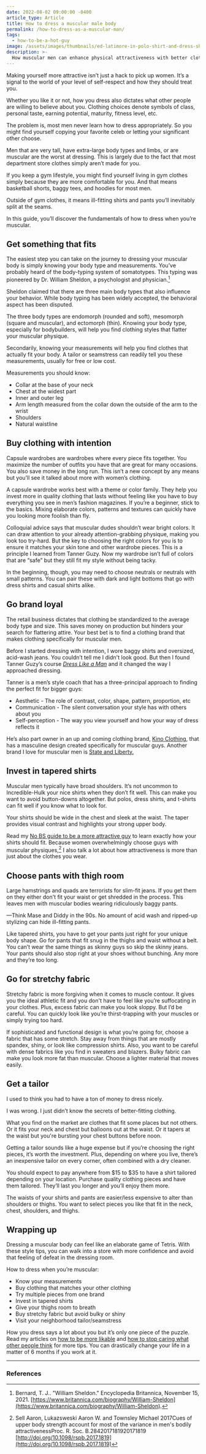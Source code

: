```yaml
---
date: 2022-08-02 09:00:00 -0400
article_type: Article
title: How to dress a muscular male body
permalink: /how-to-dress-as-a-muscular-man/
tags:
  - how-to-be-a-hot-guy
image: /assets/images/thumbnails/ed-latimore-in-polo-shirt-and-dress-shoes.jpg
description: >-
  How muscular men can enhance physical attractiveness with better clothing choices
---
```


Making yourself more attractive isn’t just a hack to pick up women. It’s a signal to the world of your level of self-respect and how they should treat you.

Whether you like it or not, how you dress also dictates what other people are willing to believe about you. Clothing choices denote symbols of class, personal taste, earning potential, maturity, fitness level, etc.

The problem is, most men never learn how to dress appropriately. So you might find yourself copying your favorite celeb or letting your significant other choose.



Men that are very tall, have extra-large body types and limbs, or are muscular are the worst at dressing. This is largely due to the fact that most department store clothes simply aren’t made for you.

If you keep a gym lifestyle, you might find yourself living in gym clothes simply because they are more comfortable for you. And that means basketball shorts, baggy tees, and hoodies for most men.

Outside of gym clothes, it means ill-fitting shirts and pants you’ll inevitably split at the seams.

In this guide, you’ll discover the fundamentals of how to dress when you’re muscular.


## Get something that fits

The easiest step you can take on the journey to dressing your muscular body is simply knowing your body type and measurements. You’ve probably heard of the body-typing system of somatotypes. This typing was pioneered by Dr. William Sheldon, a psychologist and physician.[^1]

Sheldon claimed that there are three main body types that also influence your behavior. While body typing has been widely accepted, the behavioral aspect has been disputed.

The three body types are endomorph (rounded and soft), mesomorph (square and muscular), and ectomorph (thin). Knowing your body type, especially for bodybuilders, will help you find clothing styles that flatter your muscular physique.

Secondarily, knowing your measurements will help you find clothes that actually fit your body. A tailor or seamstress can readily tell you these measurements, usually for free or low cost.

Measurements you should know:



* Collar at the base of your neck
* Chest at the widest part
* Inner and outer leg
* Arm length measured from the collar down the outside of the arm to the wrist
* Shoulders
* Natural waistline


## Buy clothing with intention

Capsule wardrobes are wardrobes where every piece fits together. You maximize the number of outfits you have that are great for many occasions. You also save money in the long run. This isn’t a new concept by any means but you’ll see it talked about more with women’s clothing.

A capsule wardrobe works best with a theme or color family. They help you invest more in quality clothing that lasts without feeling like you have to buy everything you see in men’s fashion magazines. If you’re a beginner, stick to the basics. Mixing elaborate colors, patterns and textures can quickly have you looking more foolish than fly.

Colloquial advice says that muscular dudes shouldn’t wear bright colors. It can draw attention to your already attention-grabbing physique, making you look too try-hard. But the key to choosing the right colors for you is to ensure it matches your skin tone and other wardrobe pieces. This is a principle I learned from Tanner Guzy. Now my wardrobe isn’t full of colors that are “safe” but they still fit my style without being tacky.

In the beginning, though, you may need to choose neutrals or neutrals with small patterns. You can pair these with dark and light bottoms that go with dress shirts and casual shirts alike.


## Go brand loyal

The retail business dictates that clothing be standardized to the average body type and size. This saves money on production but hinders your search for flattering attire. Your best bet is to find a clothing brand that makes clothing specifically for muscular men.

Before I started dressing with intention, I wore baggy shirts and oversized, acid-wash jeans. You couldn’t tell me I didn't look good. But then I found Tanner Guzy’s course _[Dress Like a Man](https://goo.gl/hSjSFC)_ and it changed the way I approached dressing.

Tanner is a men’s style coach that has a three-principal approach to finding the perfect fit for bigger guys:



* Aesthetic - The role of contrast, color, shape, pattern, proportion, etc
* Communication - The silent conversation your style has with others about you
* Self-perception - The way you view yourself and how your way of dress reflects it

He’s also part owner in an up and coming clothing brand, [Kino Clothing](https://kinoclothing.com/password), that has a masculine design created specifically for muscular guys. Another brand I love for muscular men is [State and Liberty.](https://stateandliberty.com/?rfsn=4641457.42a09&utm_source=refersion&utm_medium=affiliate&utm_campaign=4641457.42a09)


## Invest in tapered shirts

Muscular men typically have broad shoulders. It’s not uncommon to Incredible-Hulk your nice shirts when they don’t fit well. This can make you want to avoid button-downs altogether. But polos, dress shirts, and t-shirts can fit well if you know what to look for.

Your shirts should be wide in the chest and sleek at the waist. The taper provides visual contrast and highlights your strong upper body.

Read my [No BS guide to be a more attractive guy](https://edlatimore.com/how-to-be-an-attractive-man/) to learn exactly how your shirts should fit. Because women overwhelmingly choose guys with muscular physiques,[^2] I also talk a lot about how attractiveness is more than just about the clothes you wear.


## Choose pants with thigh room

Large hamstrings and quads are terrorists for slim-fit jeans. If you get them on they either don't fit your waist or get shredded in the process. This leaves men with muscular bodies wearing ridiculously baggy pants.

—Think Mase and Diddy in the 90s. No amount of acid wash and ripped-up stylizing can hide ill-fitting pants.

Like tapered shirts, you have to get your pants just right for your unique body shape. Go for pants that fit snug in the thighs and waist without a belt. You can’t wear the same things as skinny guys so skip the skinny jeans. Your pants should also stop right at your shoes without bunching. Any more and they’re too long.


## Go for stretchy fabric

Stretchy fabric is more forgiving when it comes to muscle contour. It gives you the ideal athletic fit and you don't have to feel like you’re suffocating in your clothes. Plus, excess fabric can make you look sloppy. But I’d be careful. You can quickly look like you’re thirst-trapping with your muscles or simply trying too hard.

If sophisticated and functional design is what you’re going for, choose a fabric that has some stretch. Stay away from things that are mostly spandex, shiny, or look like compression shirts. Also, you want to be careful with dense fabrics like you find in sweaters and blazers. Bulky fabric can make you look more fat than muscular. Choose a lighter material that moves easily.


## Get a tailor

I used to think you had to have a ton of money to dress nicely.

I was wrong. I just didn’t know the secrets of better-fitting clothing.

What you find on the market are clothes that fit some places but not others. Or it fits your neck and chest but balloons out at the waist. Or it tapers at the waist but you're bursting your chest buttons before noon.

Getting a tailor sounds like a huge expense but if you’re choosing the right pieces, it’s worth the investment. Plus, depending on where you live, there’s an inexpensive tailor on every corner, often combined with a dry cleaner.

You should expect to pay anywhere from $15 to $35 to have a shirt tailored depending on your location. Purchase quality clothing pieces and have them tailored. They’ll last you longer and you’ll enjoy them more.

The waists of your shirts and pants are easier/less expensive to alter than shoulders or thighs. You want to select pieces you like that fit in the neck, chest, shoulders, and thighs.


## Wrapping up

Dressing a muscular body can feel like an elaborate game of Tetris. With these style tips, you can walk into a store with more confidence and avoid that feeling of defeat in the dressing room.

How to dress when you’re muscular:



* Know your measurements
* Buy clothing that matches your other clothing
* Try multiple pieces from one brand
* Invest in tapered shirts
* Give your thighs room to breath
* Buy stretchy fabric but avoid bulky or shiny
* Visit your neighborhood tailor/seamstress

How you dress says a lot about you but it’s only one piece of the puzzle. Read my articles on [how to be more likable](https://edlatimore.com/how-to-be-likeable/) and [how to stop caring what other people think](https://edlatimore.com/how-to-stop-worrying-about-what-others-think-of-you/) for more tips. You can drastically change your life in a matter of 6 months if you work at it.


---

### References

[^1]: Bernard, T. J.. "William Sheldon." Encyclopedia Britannica, November 15, 2021. [https://www.britannica.com/biography/William-Sheldon](https://www.britannica.com/biography/William-Sheldon).

[^2]: Sell Aaron, Lukazsweski Aaron W. and Townsley Michael 2017Cues of upper body strength account for most of the variance in men's bodily attractivenessProc. R. Soc. B.2842017181920171819 [http://doi.org/10.1098/rspb.2017.1819](http://doi.org/10.1098/rspb.2017.1819)
